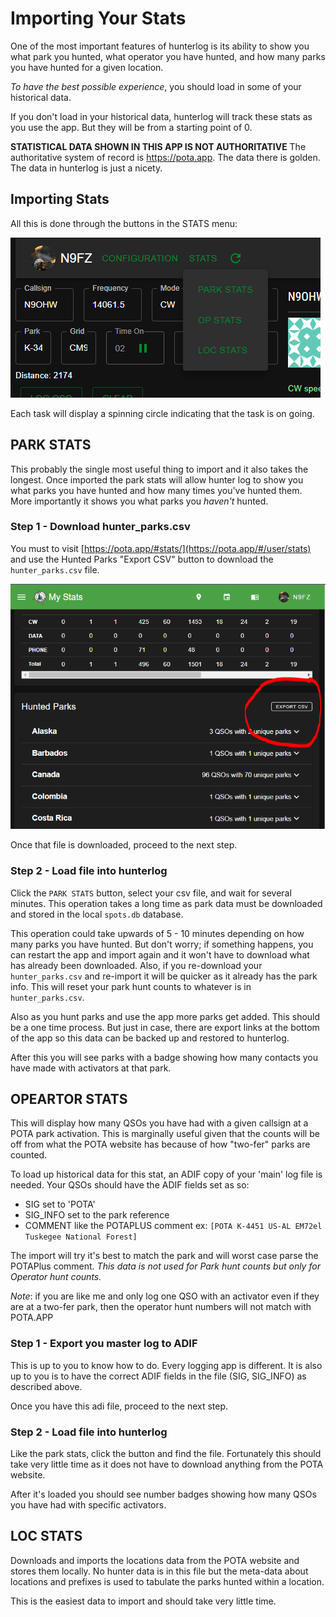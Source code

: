 # Importing Your Stats

One of the most important features of hunterlog is its ability to show you what
park you hunted, what operator you have hunted, and how many parks you have 
hunted for a given location.

_To have the best possible experience_, you should load in some of your historical
data. 

If you don't load in your historical data, hunterlog will track these stats as
you use the app. But they will be from a starting point of 0.

**STATISTICAL DATA SHOWN IN THIS APP IS NOT AUTHORITATIVE** The authoritative system
of record is https://pota.app. The data there is golden. The data in hunterlog
is just a nicety. 

## Importing Stats

All this is done through the buttons in the STATS menu:

![Stat Menu Buttons](img/stats.png)

Each task will display a spinning circle indicating that the task is on going.


## PARK STATS

This probably the single most useful thing to import and it also takes the longest.
Once imported the park stats will allow hunter log to show you what parks you have hunted and how many times you've hunted them. More importantly it shows you what 
parks you _haven't_ hunted.

### Step 1 - Download hunter_parks.csv

You must to visit [https://pota.app/#stats/](https://pota.app/#/user/stats) and use the Hunted Parks "Export CSV" button to download the `hunter_parks.csv` file.

![Exporting hunter stats](img/export_stats.png)

Once that file is downloaded, proceed to the next step.

### Step 2 - Load file into hunterlog

Click the `PARK STATS` button, select your csv file, and wait for several minutes.
This operation takes a long time as park data must be downloaded and stored in 
the local `spots.db` database. 

This operation could take upwards of 5 - 10 minutes depending on how many parks
you have hunted. But don't worry; if something happens, you can restart the app
and import again and it won't have to download what has already been downloaded.
Also, if you re-download your `hunter_parks.csv` and re-import it will be quicker
as it already has the park info. This will reset your park hunt counts to 
whatever is in `hunter_parks.csv`.

Also as you hunt parks and use the app more parks get added. This should be a one
time process. But just in case, there are export links at the bottom of the app
so this data can be backed up and restored to hunterlog.

After this you will see parks with a badge showing how many contacts you have made
with activators at that park.


## OPEARTOR STATS

This will display how many QSOs you have had with a given callsign at a POTA 
park activation. This is marginally useful given that the counts will be off
from what the POTA website has because of how "two-fer" parks are counted.

To load up historical data for this stat, an ADIF copy of your 'main' log file 
is needed. Your QSOs should have the ADIF fields set as so:
- SIG set to 'POTA'
- SIG_INFO set to the park reference
- COMMENT like the POTAPLUS comment ex: `[POTA K-4451 US-AL EM72el Tuskegee National Forest]`

The import will try it's best to match the park and will worst case parse the POTAPlus
comment. *This data is not used for Park hunt counts but only for Operator hunt counts.*

_Note_: if you are like me and only log one QSO with an activator even if they are
at a two-fer park, then the operator hunt numbers will not match with POTA.APP

### Step 1 - Export you master log to ADIF

This is up to you to know how to do. Every logging app is different. It is also
up to you is to have the correct ADIF fields in the file (SIG, SIG_INFO) as 
described above.

Once you have this adi file, proceed to the next step.

### Step 2 - Load file into hunterlog

Like the park stats, click the button and find the file. Fortunately this should
take very little time as it does not have to download anything from the POTA 
website.

After it's loaded you should see number badges showing how many QSOs you have
had with specific activators.

## LOC STATS

Downloads and imports the locations data from the POTA website and stores them
locally. No hunter data is in this file but the meta-data about locations and 
prefixes is used to tabulate the parks hunted within a location.

This is the easiest data to import and should take very little time.
